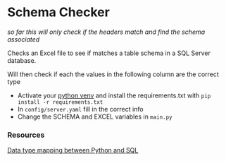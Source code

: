 # Schema Checker

*so far this will only check if the headers match and find the schema associated*

Checks an Excel file to see if matches a table schema in a SQL Server database.

Will then check if each the values in the following column are the correct type

- Activate your [python venv](https://docs.python.org/3/library/venv.html) and install the requirements.txt with
  `pip install -r requirements.txt`
- In `config/server.yaml` fill in the correct info
- Change the SCHEMA and EXCEL variables in `main.py`

### Resources

[Data type mapping between Python and SQL](https://learn.microsoft.com/en-us/sql/machine-learning/python/python-libraries-and-data-types?view=sql-server-ver16)
